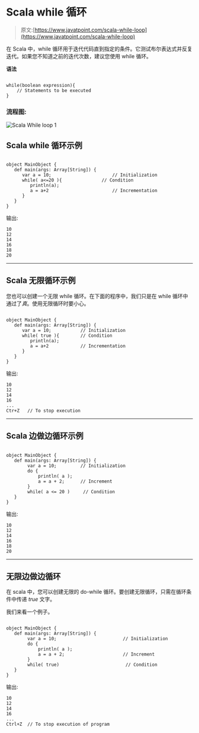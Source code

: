 # Scala while 循环

> 原文:[https://www.javatpoint.com/scala-while-loop](https://www.javatpoint.com/scala-while-loop)

在 Scala 中，while 循环用于迭代代码直到指定的条件。它测试布尔表达式并反复迭代。如果您不知道之前的迭代次数，建议您使用 while 循环。

**语法**

```

while(boolean expression){
	// Statements to be executed
}

```

### 流程图:

![Scala While loop 1](../Images/a6e790fe4d131eb81e901a80ae813ca2.png)

## Scala while 循环示例

```

object MainObject {
   def main(args: Array[String]) {
      var a = 10;      	 				// Initialization
      while( a<=20 ){      			// Condition
         println(a);
         a = a+2               			// Incrementation
      }
   }
}

```

输出:

```
10
12
14
16
18
20

```

* * *

## Scala 无限循环示例

您也可以创建一个无限 while 循环。在下面的程序中，我们只是在 while 循环中通过了*真*。使用无限循环时要小心。

```

object MainObject {
   def main(args: Array[String]) {
      var a = 10;       	// Initialization
      while( true ){    	// Condition
         println(a);
         a = a+2        	// Incrementation
      }
   }
}

```

输出:

```
10
12
14
16
...
Ctr+Z	// To stop execution

```

* * *

## Scala 边做边循环示例

```

object MainObject {
   def main(args: Array[String]) {
        var a = 10;         // Initialization
        do {
            println( a );
            a = a + 2;      // Increment
        }
        while( a <= 20 )     // Condition
   }
}

```

输出:

```
10
12
14
16
18
20

```

* * *

## 无限边做边循环

在 scala 中，您可以创建无限的 do-while 循环。要创建无限循环，只需在循环条件中传递 *true* 文字。

我们来看一个例子。

```

object MainObject {
   def main(args: Array[String]) {
        var a = 10;         				// Initialization
        do {
            println( a );
            a = a + 2;      				// Increment
        }
        while( true)    					 // Condition
   }
}

```

输出:

```
10
12
14
16
...
Ctrl+Z	// To stop execution of program

```